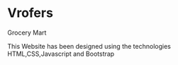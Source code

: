 # Vrofers
Grocery Mart

This Website has been designed using the technologies HTML,CSS,Javascript and Bootstrap
